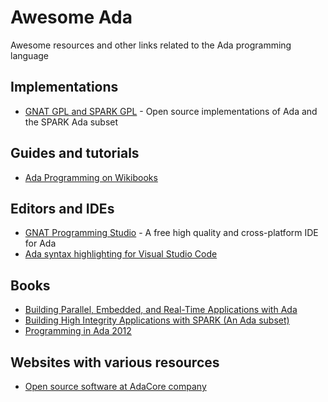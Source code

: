 # Awesome Ada
Awesome resources and other links related to the Ada programming language

## Implementations

- [GNAT GPL and SPARK GPL](http://libre.adacore.com/download/) - Open source implementations of Ada and the SPARK Ada subset

## Guides and tutorials

- [Ada Programming on Wikibooks](https://en.wikibooks.org/wiki/Ada_Programming)

## Editors and IDEs

- [GNAT Programming Studio](http://libre.adacore.com/tools/gps/) - A free high quality and cross-platform IDE for Ada
- [Ada syntax highlighting for Visual Studio Code](https://marketplace.visualstudio.com/items?itemName=AlessandroDelSole.ada)

## Books

- [Building Parallel, Embedded, and Real-Time Applications with Ada](http://a.co/cmK3Cby)
- [Building High Integrity Applications with SPARK (An Ada subset)](http://a.co/hBHjt3K)
- [Programming in Ada 2012 ](http://a.co/cVaNXQh)

## Websites with various resources

- [Open source software at AdaCore company](http://libre.adacore.com)
